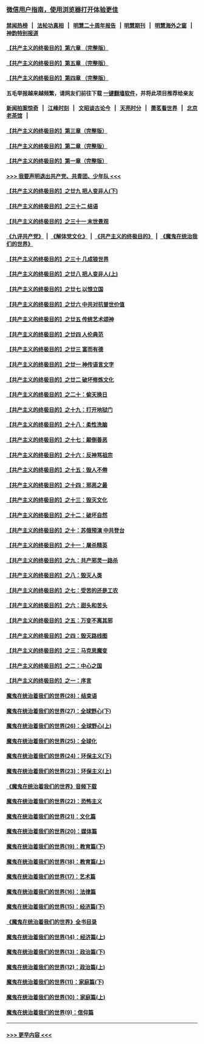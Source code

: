 ### [微信用户指南，使用浏览器打开体验更佳](https://github.com/gfw-breaker/banned-news1/blob/master/indexes/wechat-guide.md?t=0)
#### [禁闻热榜](热点新闻.md?t=0)  &nbsp;&nbsp;|&nbsp;&nbsp; [法轮功真相](https://github.com/gfw-breaker/truth/blob/master/README.md?t=0) &nbsp;&nbsp;|&nbsp;&nbsp; [明慧二十周年报告](https://github.com/gfw-breaker/mh-reports/blob/master/README.md?t=0) &nbsp;&nbsp;|&nbsp;&nbsp;[明慧期刊](https://github.com/gfw-breaker/mh-qikan) &nbsp;&nbsp;|&nbsp;&nbsp; [明慧海外之窗](https://github.com/gfw-breaker/mh-news/blob/master/README.md?t=0) &nbsp;&nbsp;|&nbsp;&nbsp; [神韵特别报道](https://github.com/gfw-breaker/mh-news/blob/master/shenyun.md?t=0)
#### [【共产主义的终极目的】第六章 （完整版）](../pages/nsc422/n11428913.md?t=02100944) 
#### [【共产主义的终极目的】第五章 （完整版）](../pages/nsc422/n11428912.md?t=02100944) 
#### [【共产主义的终极目的】第四章 （完整版）](../pages/nsc422/n11428907.md?t=02100944) 
#### 五毛举报越来越频繁，请网友们前往下载 [一键翻墙软件](https://github.com/gfw-breaker/ssr-accounts)，并将此项目推荐给亲友
#### [新闻拍案惊奇](https://github.com/gfw-breaker/banned-news1/blob/master/pages/link4.md) &nbsp;&nbsp;|&nbsp;&nbsp; [江峰时刻](https://github.com/gfw-breaker/banned-news1/blob/master/pages/link4.md) &nbsp;&nbsp;|&nbsp;&nbsp; [文昭谈古论今](https://github.com/gfw-breaker/banned-news1/blob/master/pages/link4.md) &nbsp;&nbsp;|&nbsp;&nbsp; [天亮时分](https://github.com/gfw-breaker/banned-news1/blob/master/pages/link4.md) &nbsp;&nbsp;|&nbsp;&nbsp; [萧茗看世界](https://github.com/gfw-breaker/banned-news1/blob/master/pages/link4.md) &nbsp;&nbsp;|&nbsp;&nbsp; [北京老茶馆](https://github.com/gfw-breaker/banned-news1/blob/master/pages/link4.md) &nbsp;&nbsp;|&nbsp;&nbsp; 
#### [【共产主义的终极目的】第三章（完整版）](../pages/nsc422/n11428848.md?t=02100944) 
#### [【共产主义的终极目的】第二章（完整版）](../pages/nsc422/n11428831.md?t=02100944) 
#### [【共产主义的终极目的】第一章（完整版）](../pages/nsc422/n11417651.md?t=02100944) 
#### [>>> 我要声明退出共产党、共青团、少年队 <<<](https://github.com/begood0513/goodnews/blob/master/quit/letter.md) 
#### [【共产主义的终极目的】之廿九 把人变非人(下)](../pages/nsc422/n11344140.md?t=02100944) 
#### [【共产主义的终极目的】之三十二 结语](../pages/nsc422/n11360535.md?t=02100944) 
#### [【共产主义的终极目的】之三十一 末世景观](../pages/nsc422/n11351129.md?t=02100944) 
#### [《九评共产党》](https://github.com/begood0513/9ping.md/blob/master/README.md) &nbsp;|&nbsp; [《解体党文化》](../../../../jtdwh.md/blob/master/README.md)  &nbsp;|&nbsp; [《共产主义的终极目的》](../../../../gczydzjmd.md/blob/master/README.md) &nbsp;|&nbsp; [《魔鬼在统治我们的世界》](../../../../mgztzwmdsj.md/blob/master/README.md) 
#### [【共产主义的终极目的】之三十 几成狼世界](../pages/nsc422/n11348280.md?t=02100944) 
#### [【共产主义的终极目的】之廿八 把人变非人(上)](../pages/nsc422/n11340492.md?t=02100944) 
#### [【共产主义的终极目的】之廿七 以恨立国](../pages/nsc422/n11336944.md?t=02100944) 
#### [【共产主义的终极目的】之廿六 中共对抗普世价值](../pages/nsc422/n11324785.md?t=02100944) 
#### [【共产主义的终极目的】之廿五 传统艺术颂神](../pages/nsc422/n11296396.md?t=02100944) 
#### [【共产主义的终极目的】之廿四 人伦典范](../pages/nsc422/n11296397.md?t=02100944) 
#### [【共产主义的终极目的】之廿三 富而有德](../pages/nsc422/n11283598.md?t=02100944) 
#### [【共产主义的终极目的】之廿一 神传语言文字](../pages/nsc422/n11263265.md?t=02100944) 
#### [【共产主义的终极目的】之廿二 破坏修炼文化](../pages/nsc422/n11245728.md?t=02100944) 
#### [【共产主义的终极目的】之二十：偷天换日](../pages/nsc422/n11238846.md?t=02100944) 
#### [【共产主义的终极目的】之十九：打开地狱门](../pages/nsc422/n11206376.md?t=02100944) 
#### [【共产主义的终极目的】之十八：柔性洗脑](../pages/nsc422/n11199994.md?t=02100944) 
#### [【共产主义的终极目的】之十七：颠倒善恶](../pages/nsc422/n11179782.md?t=02100944) 
#### [【共产主义的终极目的】之十六：反神骂祖宗](../pages/nsc422/n11166798.md?t=02100944) 
#### [【共产主义的终极目的】之十五：毁人不倦](../pages/nsc422/n11166792.md?t=02100944) 
#### [【共产主义的终极目的】之十四：邪恶之最](../pages/nsc422/n11150249.md?t=02100944) 
#### [【共产主义的终极目的】之十三：毁灭文化](../pages/nsc422/n11135227.md?t=02100944) 
#### [【共产主义的终极目的】之十二：破坏自然](../pages/nsc422/n11135214.md?t=02100944) 
#### [【共产主义的终极目的】之十：苏俄预演 中共登台](../pages/nsc422/n11118424.md?t=02100944) 
#### [【共产主义的终极目的】之十一：屠杀精英](../pages/nsc422/n11118442.md?t=02100944) 
#### [【共产主义的终极目的】之九：共产邪灵一路杀](../pages/nsc422/n11114139.md?t=02100944) 
#### [【共产主义的终极目的】之八：毁灭人类](../pages/nsc422/n11108503.md?t=02100944) 
#### [【共产主义的终极目的】之七：受苦的还是工农](../pages/nsc422/n11101809.md?t=02100944) 
#### [【共产主义的终极目的】之六：甜头和苦头](../pages/nsc422/n11096971.md?t=02100944) 
#### [【共产主义的终极目的】之五：万变不离其邪](../pages/nsc422/n11091285.md?t=02100944) 
#### [【共产主义的终极目的】之四：毁灭路线图](../pages/nsc422/n11086284.md?t=02100944) 
#### [【共产主义的终极目的】之三：马克思魔变](../pages/nsc422/n11061941.md?t=02100944) 
#### [【共产主义的终极目的】之二：中心之国](../pages/nsc422/n11047728.md?t=02100944) 
#### [【共产主义的终极目的】之一：序言](../pages/nsc422/n11086077.md?t=02100944) 
#### [魔鬼在统治着我们的世界(28)：结束语](../pages/nsc422/n10936246.md?t=02100944) 
#### [魔鬼在统治着我们的世界(27)：全球野心(下)](../pages/nsc422/n10928319.md?t=02100944) 
#### [魔鬼在统治着我们的世界(26)：全球野心(上)](../pages/nsc422/n10900318.md?t=02100944) 
#### [魔鬼在统治着我们的世界(25)：全球化](../pages/nsc422/n10788205.md?t=02100944) 
#### [魔鬼在统治着我们的世界(24)：环保主义(下)](../pages/nsc422/n10695307.md?t=02100944) 
#### [魔鬼在统治着我们的世界(23)：环保主义(上)](../pages/nsc422/n10688613.md?t=02100944) 
#### [《魔鬼在统治着我们的世界》音频下载](../pages/nsc422/n10635553.md?t=02100944) 
#### [魔鬼在统治着我们的世界(22)：恐怖主义](../pages/nsc422/n10614727.md?t=02100944) 
#### [魔鬼在统治着我们的世界(21)：文化篇](../pages/nsc422/n10597706.md?t=02100944) 
#### [魔鬼在统治着我们的世界(20)：媒体篇](../pages/nsc422/n10586579.md?t=02100944) 
#### [魔鬼在统治着我们的世界(19)：教育篇(下)](../pages/nsc422/n10564808.md?t=02100944) 
#### [魔鬼在统治着我们的世界(18)：教育篇(上)](../pages/nsc422/n10526970.md?t=02100944) 
#### [魔鬼在统治着我们的世界(17)：艺术篇](../pages/nsc422/n10499093.md?t=02100944) 
#### [魔鬼在统治着我们的世界(16)：法律篇](../pages/nsc422/n10485969.md?t=02100944) 
#### [魔鬼在统治着我们的世界(15)：经济篇(下)](../pages/nsc422/n10469975.md?t=02100944) 
#### [《魔鬼在统治着我们的世界》全书目录](../pages/nsc422/n10464261.md?t=02100944) 
#### [魔鬼在统治着我们的世界(14)：经济篇(上)](../pages/nsc422/n10457370.md?t=02100944) 
#### [魔鬼在统治着我们的世界(13)：政治篇(下)](../pages/nsc422/n10448270.md?t=02100944) 
#### [魔鬼在统治着我们的世界(12)：政治篇(上)](../pages/nsc422/n10444576.md?t=02100944) 
#### [魔鬼在统治着我们的世界(11)：家庭篇(下)](../pages/nsc422/n10440961.md?t=02100944) 
#### [魔鬼在统治着我们的世界(10)：家庭篇(上)](../pages/nsc422/n10435448.md?t=02100944) 
#### [魔鬼在统治着我们的世界(9)：信仰篇](../pages/nsc422/n10432159.md?t=02100944) 

----
#### [ >>> 更早内容 <<< ](../indexes/nsc422-earlier.md)
